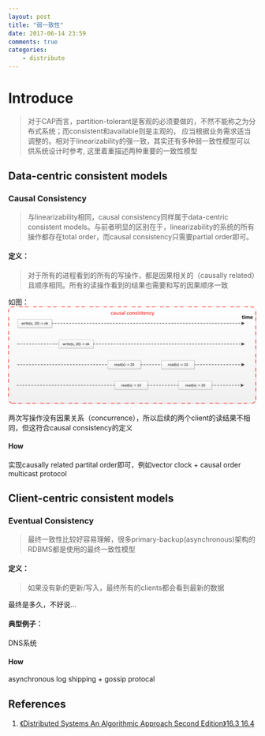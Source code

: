 ```yaml
---
layout: post
title: "弱一致性"
date: 2017-06-14 23:59
comments: true
categories:
    - distribute
---
```

# Introduce

>对于CAP而言，partition-tolerant是客观的必须要做的，不然不能称之为分布式系统；而consistent和available则是主观的，
>应当根据业务需求适当调整的。相对于linearizability的强一致，其实还有多种弱一致性模型可以供系统设计时参考, 这里着重描述两种重要的一致性模型

## Data-centric consistent models
### Causal Consistency
> 与linearizability相同，causal consistency同样属于data-centric consistent models。与前者明显的区别在于，linearizability的系统的所有操作都存在total order，而causal consistency只需要partial order即可。

#### 定义：
> 对于所有的进程看到的所有的写操作，都是因果相关的（causally related）且顺序相同。所有的读操作看到的结果也需要和写的因果顺序一致

如图：
![](/images/blog_images/weak_consistency/causal-consistency.png)

两次写操作没有因果关系（concurrence），所以后续的两个client的读结果不相同，但这符合causal consistency的定义

#### How

实现causally related partital order即可，例如vector clock + causal order multicast protocol

## Client-centric consistent models

### Eventual Consistency

> 最终一致性比较好容易理解，很多primary-backup(asynchronous)架构的RDBMS都是使用的最终一致性模型

#### 定义：
> 如果没有新的更新/写入，最终所有的clients都会看到最新的数据

最终是多久，不好说...

#### 典型例子：

DNS系统

#### How

 asynchronous log shipping + gossip protocal

## References
1. [《Distributed Systems An Algorithmic Approach Second Edition》16.3 16.4](https://www.amazon.com/Distributed-Systems-Algorithmic-Approach-Information/dp/1466552972)
